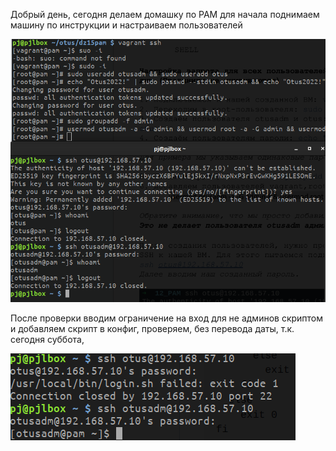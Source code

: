 Добрый день, сегодня делаем домашку по PAM
для начала поднимаем машину по инструкции и настраиваем пользователей

![скрин](/dz15scr1.png)

После проверки вводим ограничение на вход для не админов скриптом и добавляем скрипт в конфиг, проверяем, без перевода даты, т.к. сегодня суббота,

![скрин](/dz15scr2.png)
